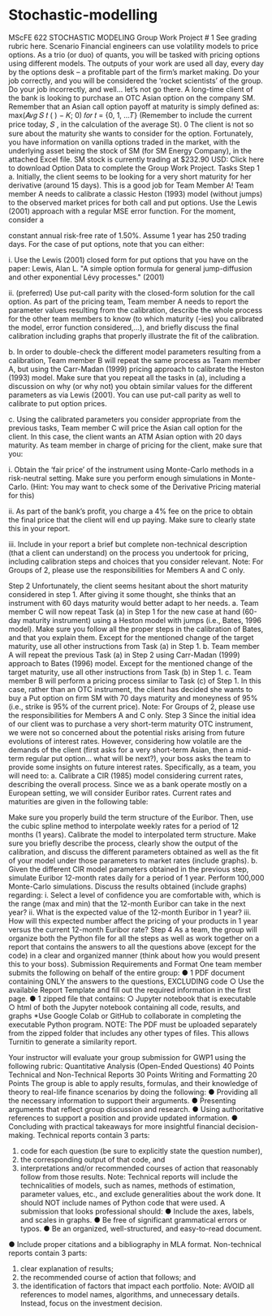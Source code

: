 # Stochastic-modelling
MScFE 622 STOCHASTIC MODELING
Group Work Project # 1
See grading rubric here.
Scenario
Financial engineers can use volatility models to price options. As a trio (or duo) of
quants, you will be tasked with pricing options using different models. The outputs of
your work are used all day, every day by the options desk – a profitable part of the firm’s
market making. Do your job correctly, and you will be considered the ‘rocket scientists’
of the group. Do your job incorrectly, and well… let’s not go there.
A long-time client of the bank is looking to purchase an OTC Asian option on the
company SM. Remember that an Asian call option payoff at maturity is simply defined
as:
max(𝐴𝑣𝑔 𝑆
𝑡
( ) − 𝐾; 0) 𝑓𝑜𝑟 𝑡 = {0, 1, …𝑇}
(Remember to include the current price today, 𝑆 , in the calculation of the average St).
0
The client is not so sure about the maturity she wants to consider for the option.
Fortunately, you have information on vanilla options traded in the market, with the
underlying asset being the stock of SM (for SM Energy Company), in the attached Excel
file. SM stock is currently trading at $232.90 USD:
Click here to download Option Data to complete the Group Work Project.
Tasks
Step 1
a. Initially, the client seems to be looking for a very short maturity for her derivative
(around 15 days). This is a good job for Team Member A!
Team member A needs to calibrate a classic Heston (1993) model (without
jumps) to the observed market prices for both call and put options. Use the Lewis
(2001) approach with a regular MSE error function. For the moment, consider a



constant annual risk-free rate of 1.50%. Assume 1 year has 250 trading days. For
the case of put options, note that you can either:

i. Use the Lewis (2001) closed form for put options that you have on the
paper: Lewis, Alan L. "A simple option formula for general jump-diffusion
and other exponential Lévy processes." (2001)


ii. (preferred) Use put-call parity with the closed-form solution for the call
option.
As part of the pricing team, Team member A needs to report the parameter
values resulting from the calibration, describe the whole process for the other
team members to know (to which maturity (-ies) you calibrated the model, error
function considered,…), and briefly discuss the final calibration including graphs
that properly illustrate the fit of the calibration.

b. In order to double-check the different model parameters resulting from a
calibration, Team member B will repeat the same process as Team member A,
but using the Carr-Madan (1999) pricing approach to calibrate the Heston (1993)
model. Make sure that you repeat all the tasks in (a), including a discussion on
why (or why not) you obtain similar values for the different parameters as via
Lewis (2001). You can use put-call parity as well to calibrate to put option prices.

c. Using the calibrated parameters you consider appropriate from the previous
tasks, Team member C will price the Asian call option for the client. In this case,
the client wants an ATM Asian option with 20 days maturity.
As team member in charge of pricing for the client, make sure that you:

i. Obtain the ‘fair price’ of the instrument using Monte-Carlo methods in a
risk-neutral setting. Make sure you perform enough simulations in
Monte-Carlo. (Hint: You may want to check some of the Derivative Pricing
material for this)

ii. As part of the bank’s profit, you charge a 4% fee on the price to obtain the
final price that the client will end up paying. Make sure to clearly state this
in your report.

iii. Include in your report a brief but complete non-technical description (that
a client can understand) on the process you undertook for pricing,
including calibration steps and choices that you consider relevant.
Note: For Groups of 2, please use the responsibilities for Members A and C only.

Step 2
Unfortunately, the client seems hesitant about the short maturity considered in step 1.
After giving it some thought, she thinks that an instrument with 60 days maturity would
better adapt to her needs.
a. Team member C will now repeat Task (a) in Step 1 for the new case at hand
(60-day maturity instrument) using a Heston model with jumps (i.e., Bates, 1996
model). Make sure you follow all the proper steps in the calibration of Bates, and
that you explain them. Except for the mentioned change of the target maturity,
use all other instructions from Task (a) in Step 1.
b. Team member A will repeat the previous Task (a) in Step 2 using Carr-Madan
(1999) approach to Bates (1996) model. Except for the mentioned change of the
target maturity, use all other instructions from Task (b) in Step 1.
c. Team member B will perform a pricing process similar to Task (c) of Step 1. In
this case, rather than an OTC instrument, the client has decided she wants to buy
a Put option on firm SM with 70 days maturity and moneyness of 95% (i.e., strike
is 95% of the current price).
Note: For Groups of 2, please use the responsibilities for Members A and C only.
Step 3
Since the initial idea of our client was to purchase a very short-term maturity OTC
instrument, we were not so concerned about the potential risks arising from future
evolutions of interest rates. However, considering how volatile are the demands of the
client (first asks for a very short-term Asian, then a mid-term regular put option… what
will be next?), your boss asks the team to provide some insights on future interest rates.
Specifically, as a team, you will need to:
a. Calibrate a CIR (1985) model considering current rates, describing the overall
process.
Since we as a bank operate mostly on a European setting, we will consider
Euribor rates. Current rates and maturities are given in the following table:


Make sure you properly build the term structure of the Euribor. Then, use the
cubic spline method to interpolate weekly rates for a period of 12 months (1
years). Calibrate the model to interpolated term structure. Make sure you briefly
describe the process, clearly show the output of the calibration, and discuss the
different parameters obtained as well as the fit of your model under those
parameters to market rates (include graphs).
b. Given the different CIR model parameters obtained in the previous step, simulate
Euribor 12-month rates daily for a period of 1 year. Perform 100,000 Monte-Carlo
simulations. Discuss the results obtained (include graphs) regarding:
i. Select a level of confidence you are comfortable with, which is the range
(max and min) that the 12-month Euribor can take in the next year?
ii. What is the expected value of the 12-month Euribor in 1 year?
iii. How will this expected number affect the pricing of your products in 1 year
versus the current 12-month Euribor rate?
Step 4
As a team, the group will organize both the Python file for all the steps as well as work
together on a report that contains the answers to all the questions above (except for the
code) in a clear and organized manner (think about how you would present this to your
boss).
Submission Requirements and Format
One team member submits the following on behalf of the entire group:
● 1 PDF document containing ONLY the answers to the questions, EXCLUDING
code
○ Use the available Report Template and fill out the required information in
the first page.
● 1 zipped file that contains:
○ Jupyter notebook that is executable
○ html of both the Jupyter notebook containing all code, results, and graphs
*Use Google Colab or GitHub to collaborate in completing the executable Python program.
NOTE: The PDF must be uploaded separately from the zipped folder that includes any
other types of files. This allows Turnitin to generate a similarity report.

Your instructor will evaluate your group submission for GWP1 using the following rubric:
Quantitative Analysis
(Open-Ended Questions)
40 Points
Technical and Non-Technical Reports
30 Points
Writing and Formatting
20 Points
The group is able to apply results,
formulas, and their knowledge of
theory to real-life finance scenarios
by doing the following:
● Providing all the necessary
information to support their
arguments.
● Presenting arguments that reflect
group discussion and research.
● Using authoritative references to
support a position and provide
updated information.
● Concluding with practical
takeaways for more insightful
financial decision-making.
Technical reports contain 3 parts:
1) code for each question (be sure to
explicitly state the question number),
2) the corresponding output of that code,
and
3) interpretations and/or recommended
courses of action that reasonably follow
from those results.
Note: Technical reports will include the
technicalities of models, such as names,
methods of estimation, parameter
values, etc., and exclude generalities
about the work done. It should NOT
include names of Python code that were
used.
A submission that looks
professional should:
● Include the axes, labels, and
scales in graphs.
● Be free of significant
grammatical errors or typos.
● Be an organized,
well-structured, and easy-to-read
document.

● Include proper citations and a
bibliography in MLA format.
Non-technical reports contain 3 parts:

1) clear explanation of results;
2) the recommended course of action
that follows; and
3) the identification of factors that
impact each portfolio.
Note: AVOID all references to model
names, algorithms, and unnecessary
details. Instead, focus on the investment
decision.

